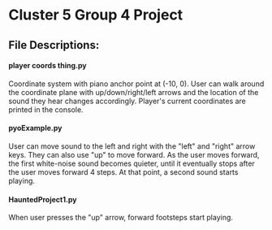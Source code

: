 # Cluster 5 Group 4 Project

## File Descriptions:
#### player coords thing.py
Coordinate system with piano anchor point at (-10, 0). User can walk around the coordinate plane with up/down/right/left arrows and the location of the sound they hear changes accordingly. Player's current coordinates are printed in the console.

#### pyoExample.py
User can move sound to the left and right with the "left" and "right" arrow keys. They can also use "up" to move forward. As the user moves forward, the first white-noise sound becomes quieter, until it eventually stops after the user moves forward 4 steps. At that point, a second sound starts playing.

#### HauntedProject1.py
When user presses the "up" arrow, forward footsteps start playing.
